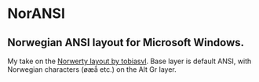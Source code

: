 # NorANSI
## Norwegian ANSI layout for Microsoft Windows.

My take on the [Norwerty layout by tobiasvl](https://github.com/tobiasvl/norwerty).
Base layer is default ANSI, with Norwegian characters (øæå etc.) on the Alt Gr layer.
